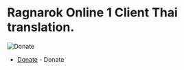 # Ragnarok Online 1 Client Thai translation.
![Donate](https://raw.githubusercontent.com/kaninhot004/ro1_client_thai_translation/master/Donate.jpg)
* [Donate](https://kanintemsrisukgames.wordpress.com/2019/04/05/support-kt-games/) - Donate